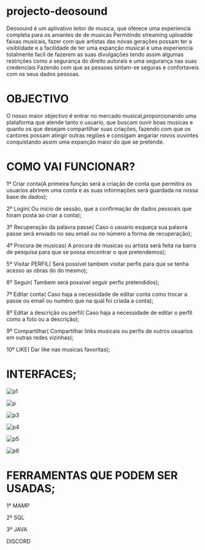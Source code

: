 # projecto-deosound
Deosound é um aplivativo leitor de musica, que oferece uma experiencia completa para os amantes de de musicas
Permitindo streaming uploadde faixas musicais, fazer com que artistas das novas gerações possam ter a visiblidade
e a facilidade de ter uma expanção musical e uma experiencia totalmente facil de fazerem as suas divulgações
tendo assim algumas restrições como a segurança do direito autorais e uma segurança nas suas credenciais 
Fazendo com que as pessoas sintam-se seguras e confortaveis com os seus dados pessoas.
# OBJECTIVO
O nosso maior objectivo é entrar no mercado musical,proporcionando uma plataforma que atende tanto o usuario,
que buscam ouvir boas musicas e quanto os que desejam compartilhar suas criações, fazendo com que os cantores
possam atingir outras regiões e consigam angariar novos ouvintes conquistando assim uma expanção maior do que se
pretende.

# COMO VAI FUNCIONAR?
1º Criar conta(A primeira função será a criação de conta que permitira os usuarios abrirem uma conta e as suas informações será guardada na nossa base de dados);

2º Login( Ou inicio de sessão, que a confirmação de dados pessoais que foram posta ao criar a conta);

3º Recuperação da palavra passe( Caso o usuario esqueça sua palavra passe será enviado no seu email ou no número a forma de recuperação);

4º Procura de musicas( A procura de musicas ou artista será feita na barra de pesquisa para que se possa encontrar o que pretendemos);

5º Visitar PERFIL( Será possivel tambem visitar perfis para que se tenha acesso as obras do do mesmo);

6º Seguir( Tambem será possivel seguir perfis pretendidos);

7º Editar conta( Caso haja a necessidade de editar conta como trocar a passe ou email ou numéro que na qual foi criada a conta);

8º Editar a descrição ou perfil( Caso haja a necessidade de editar o perfil como a foto ou a descrição);

9º Compartilhar( Compartilhar links musicais ou perfis de outros usuarios em outras redes vizinhas);

10º LIKE( Dar like nas musicas favoritas);

# INTERFACES;


![p1](https://github.com/user-attachments/assets/c224a6dc-d692-4824-8024-7d594071965f)


![p](https://github.com/user-attachments/assets/7ef8f7b9-99f0-4734-9f60-18fb14b9c93b)


![p3](https://github.com/user-attachments/assets/fad89061-e236-47cd-9814-eb9a495bcc44)



![p4](https://github.com/user-attachments/assets/8b1a7d4d-caa6-46e6-86b5-9c0be3b471b3)

![p5](https://github.com/user-attachments/assets/2e094160-9f7d-4f7d-a105-77b5aed0d049)


![p6](https://github.com/user-attachments/assets/fea0ecad-78ed-4f5f-ae57-270e7dc1b1b7)


# FERRAMENTAS QUE PODEM SER USADAS;
1º MAMP 

2º SQL

3º JAVA

DISCORD







